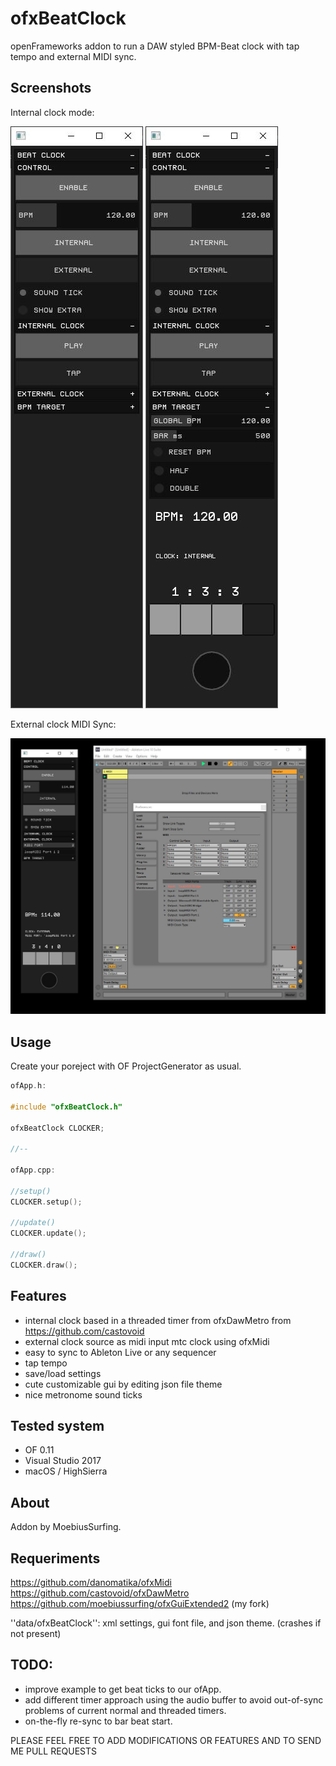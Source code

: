 # ofxBeatClock

openFrameworks addon to run a DAW styled BPM-Beat clock with tap tempo and external MIDI sync.


## Screenshots

Internal clock mode:

![Alt text](/screenshot0.JPG?raw=true "screenshot0")
![Alt text](/screenshot1.JPG?raw=true "screenshot1")

External clock MIDI Sync:

![Alt text](/screenshot2.JPG?raw=true "screenshot2")


## Usage

Create your poreject with OF ProjectGenerator as usual.


```c++
ofApp.h:

#include "ofxBeatClock.h"

ofxBeatClock CLOCKER;

//--

ofApp.cpp:

//setup()
CLOCKER.setup();

//update()
CLOCKER.update();

//draw()
CLOCKER.draw();
```


## Features

- internal clock based in a threaded timer from ofxDawMetro from https://github.com/castovoid
- external clock source as midi input mtc clock using ofxMidi 
- easy to sync to Ableton Live or any sequencer
- tap tempo
- save/load settings
- cute customizable gui by editing json file theme
- nice metronome sound ticks


## Tested system

- OF 0.11
- Visual Studio 2017
- macOS / HighSierra


## About

Addon by MoebiusSurfing.


## Requeriments

https://github.com/danomatika/ofxMidi
https://github.com/castovoid/ofxDawMetro
https://github.com/moebiussurfing/ofxGuiExtended2 (my fork)

''data/ofxBeatClock'': xml settings, gui font file, and json theme. (crashes if not present)


## TODO:

- improve example to get beat ticks to our ofApp.
- add different timer approach using the audio buffer to avoid out-of-sync problems of current normal and threaded timers.
- on-the-fly re-sync to bar beat start.


PLEASE FEEL FREE TO ADD MODIFICATIONS OR FEATURES AND TO SEND ME PULL REQUESTS

